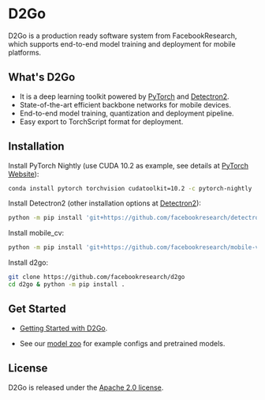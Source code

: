 # D2Go

D2Go is a production ready software system from FacebookResearch, which supports end-to-end model training and deployment for mobile platforms.

## What's D2Go

- It is a deep learning toolkit powered by [PyTorch](https://pytorch.org/) and [Detectron2](https://github.com/facebookresearch/detectron2).
- State-of-the-art efficient backbone networks for mobile devices.
- End-to-end model training, quantization and deployment pipeline.
- Easy export to TorchScript format for deployment.

## Installation

Install PyTorch Nightly (use CUDA 10.2 as example, see details at [PyTorch Website](https://pytorch.org/get-started/)):

```bash
conda install pytorch torchvision cudatoolkit=10.2 -c pytorch-nightly
```

Install Detectron2 (other installation options at [Detectron2](https://github.com/facebookresearch/detectron2/blob/master/INSTALL.md)):

```bash
python -m pip install 'git+https://github.com/facebookresearch/detectron2.git'
```

Install mobile_cv:

```bash
python -m pip install 'git+https://github.com/facebookresearch/mobile-vision.git'
```

Install d2go:

```bash
git clone https://github.com/facebookresearch/d2go
cd d2go & python -m pip install .
```

## Get Started

- [Getting Started with D2Go](./demo).

- See our [model zoo](./MODEL_ZOO.md) for example configs and pretrained models.

## License

D2Go is released under the [Apache 2.0 license](LICENSE).

